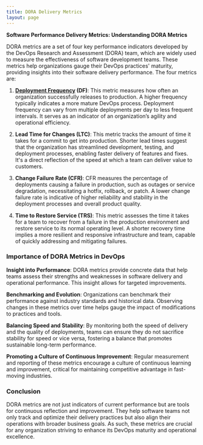 ```yaml
---
title: DORA Delivery Metrics
layout: page
---
```

**Software Performance Delivery Metrics: Understanding DORA Metrics**

DORA metrics are a set of four key performance indicators developed by the DevOps Research and Assessment (DORA) team, which are widely used to measure the effectiveness of software development teams. These metrics help organizations gauge their DevOps practices' maturity, providing insights into their software delivery performance. The four metrics are:

1. **[Deployment Frequency](Deployment%20Frequency.md) (DF)**: This metric measures how often an organization successfully releases to production. A higher frequency typically indicates a more mature DevOps process. Deployment frequency can vary from multiple deployments per day to less frequent intervals. It serves as an indicator of an organization’s agility and operational efficiency.

2. **Lead Time for Changes (LTC)**: This metric tracks the amount of time it takes for a commit to get into production. Shorter lead times suggest that the organization has streamlined development, testing, and deployment processes, enabling faster delivery of features and fixes. It's a direct reflection of the speed at which a team can deliver value to customers.

3. **Change Failure Rate (CFR)**: CFR measures the percentage of deployments causing a failure in production, such as outages or service degradation, necessitating a hotfix, rollback, or patch. A lower change failure rate is indicative of higher reliability and stability in the deployment processes and overall product quality.

4. **Time to Restore Service (TRS)**: This metric assesses the time it takes for a team to recover from a failure in the production environment and restore service to its normal operating level. A shorter recovery time implies a more resilient and responsive infrastructure and team, capable of quickly addressing and mitigating failures.

### Importance of DORA Metrics in DevOps

**Insight into Performance**: DORA metrics provide concrete data that help teams assess their strengths and weaknesses in software delivery and operational performance. This insight allows for targeted improvements.

**Benchmarking and Evolution**: Organizations can benchmark their performance against industry standards and historical data. Observing changes in these metrics over time helps gauge the impact of modifications to practices and tools.

**Balancing Speed and Stability**: By monitoring both the speed of delivery and the quality of deployments, teams can ensure they do not sacrifice stability for speed or vice versa, fostering a balance that promotes sustainable long-term performance.

**Promoting a Culture of Continuous Improvement**: Regular measurement and reporting of these metrics encourage a culture of continuous learning and improvement, critical for maintaining competitive advantage in fast-moving industries.

### Conclusion

DORA metrics are not just indicators of current performance but are tools for continuous reflection and improvement. They help software teams not only track and optimize their delivery practices but also align their operations with broader business goals. As such, these metrics are crucial for any organization striving to enhance its DevOps maturity and operational excellence.
